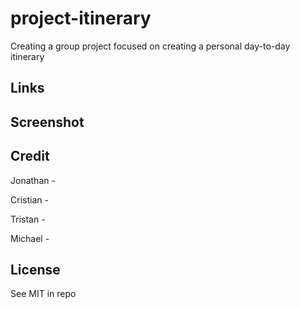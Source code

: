 # project-itinerary
Creating a group project focused on creating a personal day-to-day itinerary

## Links

## Screenshot

## Credit

Jonathan - 

Cristian - 

Tristan - 

Michael - 

## License 

See MIT in repo

